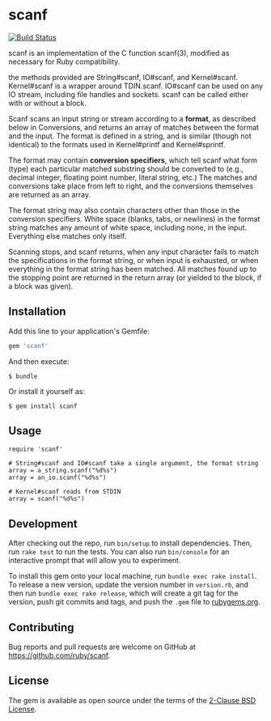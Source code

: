 # scanf

[![Build Status](https://travis-ci.org/ruby/scanf.svg?branch=master)](https://travis-ci.org/ruby/scanf)

scanf is an implementation of the C function scanf(3), modified as necessary for Ruby compatibility.

the methods provided are String#scanf, IO#scanf, and Kernel#scanf. Kernel#scanf is a wrapper around TDIN.scanf.  IO#scanf can be used on any IO stream, including file handles and sockets. scanf can be called either with or without a block.

Scanf scans an input string or stream according to a <b>format</b>, as described below in Conversions, and returns an array of matches between the format and the input.  The format is defined in a string, and is similar (though not identical) to the formats used in Kernel#printf and Kernel#sprintf.

The format may contain <b>conversion specifiers</b>, which tell scanf what form (type) each particular matched substring should be converted to (e.g., decimal integer, floating point number, literal string,
etc.)  The matches and conversions take place from left to right, and the conversions themselves are returned as an array.

The format string may also contain characters other than those in the conversion specifiers.  White space (blanks, tabs, or newlines) in the format string matches any amount of white space, including none, in the input.  Everything else matches only itself.

Scanning stops, and scanf returns, when any input character fails to match the specifications in the format string, or when input is exhausted, or when everything in the format string has been
matched. All matches found up to the stopping point are returned in the return array (or yielded to the block, if a block was given).

## Installation

Add this line to your application's Gemfile:

```ruby
gem 'scanf'
```

And then execute:

    $ bundle

Or install it yourself as:

    $ gem install scanf

## Usage

```
require 'scanf'

# String#scanf and IO#scanf take a single argument, the format string
array = a_string.scanf("%d%s")
array = an_io.scanf("%d%s")

# Kernel#scanf reads from STDIN
array = scanf("%d%s")
```

## Development

After checking out the repo, run `bin/setup` to install dependencies. Then, run `rake test` to run the tests. You can also run `bin/console` for an interactive prompt that will allow you to experiment.

To install this gem onto your local machine, run `bundle exec rake install`. To release a new version, update the version number in `version.rb`, and then run `bundle exec rake release`, which will create a git tag for the version, push git commits and tags, and push the `.gem` file to [rubygems.org](https://rubygems.org).

## Contributing

Bug reports and pull requests are welcome on GitHub at https://github.com/ruby/scanf.

## License

The gem is available as open source under the terms of the [2-Clause BSD License](https://opensource.org/licenses/BSD-2-Clause).
